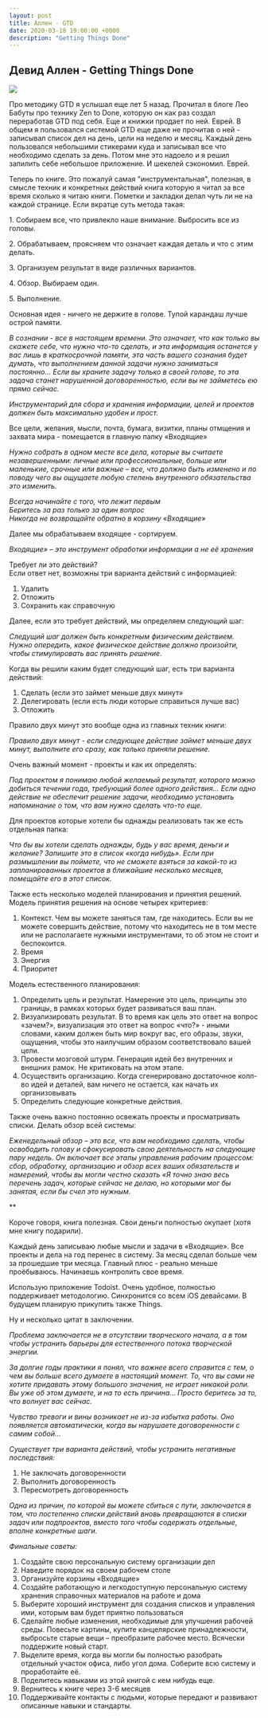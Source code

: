 ```yaml
---
layout: post
title: Аллен - GTD
date: 2020-03-18 19:00:00 +0000
description: "Getting Things Done"
---
```

## Девид Аллен - Getting Things Done

![](https://upload.wikimedia.org/wikipedia/ru/4/4a/Russiangtddrawing1dc1.jpg)

Про методику GTD я услышал еще лет 5 назад. Прочитал в блоге Лео Бабуты про технику Zen to Done, которую он как раз создал переработав GTD под себя. Еще и книжки продает по ней. Еврей. В общем я пользовался системой GTD еще даже не прочитав о ней - записывал список дел на день, цели на неделю и месяц. Каждый день пользовался небольшими стикерами куда и записывал все что необходимо сделать за день. Потом мне это надоело и я решил запилить себе небольшое приложение. И шекелей сэкономил. Еврей.

Теперь по книге. Это пожалуй самая "инструментальная", полезная, в смысле техник и конкретных действий книга которую я читал за все время сколько я читаю книги.
Пометки и закладки делал чуть ли не на каждой странице.
Если вкратце суть метода такая:

1\. Собираем все, что привлекло наше внимание. Выбросить все из головы.

2\. Обрабатываем, проясняем что означает каждая деталь и что с этим делать.

3\. Организуем результат в виде различных вариантов.

4\. Обзор. Выбираем один.

5\. Выполнение.

Основная идея - ничего не держите в голове. Тупой карандаш лучше острой памяти.

*В сознании - все в настоящем времени. Это означает, что как только вы скажете себе, что нужно что-то сделать, и эта информация останется у вас лишь в краткосрочной памяти, эта часть вашего сознания будет думать, что выполнением данной задачи нужно заниматься постоянно… Если вы храните задачу только в своей голове, то эта задача станет нарушенной договоренностью, если вы не займетесь ею прямо сейчас.*

*Инструментарий для сбора и хранения информации, целей и проектов должен быть максимально удобен и прост.*

Все цели, желания, мысли, почта, бумага, визитки, планы отмщения и захвата мира - помещается в главную папку «Входящие»

*Нужно собрать в одном месте все дела, которые вы считаете незавершенными: личные или профессиональные, больше или маленькие, срочные или важные – все, что должно быть изменено и по поводу чего вы ощущаете любую степень внутренного обязательства это изменить.*

*Всегда начинайте с того, что лежит первым  
Беритесь за раз только за один вопрос  
Никогда не возвращайте обратно в корзину «Входящие»*  

Далее мы обрабатываем входящее - сортируем.  

*Входящие» – это инструмент обработки информации а не её хранения*

Требует ли это действий?  
Если ответ нет, возможны три варианта действий с информацией:  
1. Удалить
2. Отложить
3. Сохранить как справочную

Далее, если это требует действий, мы определяем следующий шаг: 

*Следущий шаг должен быть конкретным физическим действием.  
Нужно опередить, какое физическое действие должно произойти, чтобы стимулировать вас принять решение.*

Когда вы решили каким будет следующий шаг, есть три варианта действий:
1. Сделать (если это займет меньше двух минут»
2. Делегировать (если есть люди которые справиться лучше вас)
3. Отложить

Правило двух минут это вообще одна из главных техник книги:

*Правило двух минут - если следующее действие займет меньше двух минут, выполните его сразу, как только приняли решение.*

Очень важный момент - проекты и как их определять:

*Под проектом я понимаю любой желаемый результат, которого можно добиться течении года, требующий более одного действия… Если одно действие не обеспечит решение задачи, необходимо установить напоминание о том, что вам нужно сделать что-то еще.*

Для проектов которые хотели бы однажды реализовать так же есть отдельная папка:

*Что бы вы хотели сделать однажды, будь у вас время, деньги и желание? Запишите это в список «когда нибудь». Если при размышлении вы поймете, что не сможете взяться за какой-то из запланированных проектов в ближайшие несколько месяцев, помещайте его в этот список.*

Также есть несколько моделей планирования и принятия решений.
Модель принятия решения на основе четырех критериев:  
1. Контекст. Чем вы можете заняться там, где находитесь. Если вы не можете совершить действие, потому что находитесь не в том месте или не располагаете нужными инструментами, то об этом не стоит и беспокоится.
2. Время
3. Энергия
4. Приоритет

Модель естественного планирования:

1. Определить цель и результат. Намерение это цель, принципы это границы, в рамках которых будет развиваться ваш план.
2. Визуализировать результат. В то время как цель это ответ на вопрос «зачем?», визуализация это ответ на вопрос «что?» - иными словами, каким должен быть мир вокруг вас, его образы, звуки, ощущения, чтобы это наилучшим образом соответствовало вашей цели.
3. Провести мозговой штурм. Генерация идей без внутренних и внешних рамок. Не критиковать на этом этапе.
4. Осуществить организацию. Когда сгенерировано достаточное колл-во идей и деталей, вам ничего не остается, как начать их организовывать
5. Определить следующие конкретные действия.

Также очень важно постоянно освежать проекты и просматривать списки. Делать обзор всей системы:

*Еженедельный обзор – это все, что вам необходимо сделать, чтобы освободить голову и сфокусировать свою деятельность на следующие пару недель. Он включает все этапы управления рабочим процессом: сбор, обработку, организацию и обзор всех ваших обязательств и намерений, чтобы вы могли честно сказать «Я точно знаю весь перечень задач, которые сейчас не делаю, но которыми мог бы занятая, если бы счел это нужным.*

**

Короче говоря, книга полезная. Свои деньги полностью окупает (хотя мне книгу подарили).

Каждый день записываю любые мысли и задачи в «Входящие». Все проекты и дела на год перенес в систему. За месяц сделал больше чем за прошедшие три месяца. Главный плюс - реально меньше проёбываюсь. Начинаешь контролить свое время.

Использую приложение Todoist. Очень удобное, полностью поддерживает методологию. Синхронится со всем iOS девайсами. В будущем планирую прикупить также Things.

Ну и несколько цитат в заключении.

*Проблема заключается не в отсутствии творческого начала, а в том чтобы устранить барьеры для естественного потока творческой энергии.*

*За долгие годы практики я понял, что важнее всего справится с тем, о чем вы больше всего думаете в настоящий момент. То, что вы сами не хотите придавать этому большого значения, не играет никакой роли. Вы уже об этом думаете, и на то есть причина… Просто беритесь за то, что волнует вас сейчас.*

*Чувство тревоги и вины возникает не из-за избытка работы. Оно появляется автоматически, когда вы нарушаете договоренности с самим собой…*

*Существует три варианта действий, чтобы устранить негативные последствия:*
1. Не заключать договоренности
2. Выполнить договоренность
3. Пересмотреть договоренность

*Одна из причин, по которой вы можете сбиться с пути, заключается в том, что постепенно списки действий вновь превращаются в списки задач или подпроектов, вместо того чтобы содержать отдельные, вполне конкретные шаги.*

*Финальные советы:*
 1. Создайте свою персональную систему организации дел
 2. Наведите порядок на своем рабочем столе
 3. Организуйте корзины «Входящие»
 4. Создайте работающую и легкодоступную персональную систему хранения справочных материалов на работе и дома
 5. Выберите хороший инструмент для создания списков и управления ими, которым вам будет приятно пользоваться
 6. Сделайте любые изменения, необходимые для улучшения рабочей среды. Повесьте картины, купите канцелярские принадлежности, выбросьте старые вещи – преобразите рабочее место. Всячески поддержите новый старт.
 7. Выделите время, когда вы могли бы полностью разобрать отдельный участок офиса, либо угол дома. Соберите всю систему и проработайте её.
 8. Поделитесь навыками из этой книгой с кем нибудь еще.
 9. Вернитесь к книге через 3-6 месяцев
10. Поддерживайте контакты с людьми, которые передают и развивают описанные навыки и стандарты.
